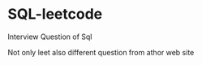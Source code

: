 # SQL-leetcode

Interview Question of Sql

Not only leet also different question from athor web site 
